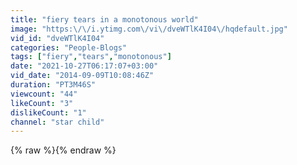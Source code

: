 ```yaml
---
title: "fiery tears in a monotonous world"
image: "https:\/\/i.ytimg.com\/vi\/dveWTlK4I04\/hqdefault.jpg"
vid_id: "dveWTlK4I04"
categories: "People-Blogs"
tags: ["fiery","tears","monotonous"]
date: "2021-10-27T06:17:07+03:00"
vid_date: "2014-09-09T10:08:46Z"
duration: "PT3M46S"
viewcount: "44"
likeCount: "3"
dislikeCount: "1"
channel: "star child"
---
```

{% raw %}{% endraw %}
